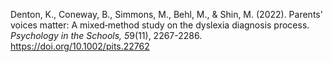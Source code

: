 Denton, K., Coneway, B., Simmons, M., Behl, M., & Shin, M. (2022). Parents' voices matter: A mixed‐method study on the dyslexia diagnosis process. *Psychology in the Schools, 5*9(11), 2267-2286.  https://doi.org/10.1002/pits.22762
